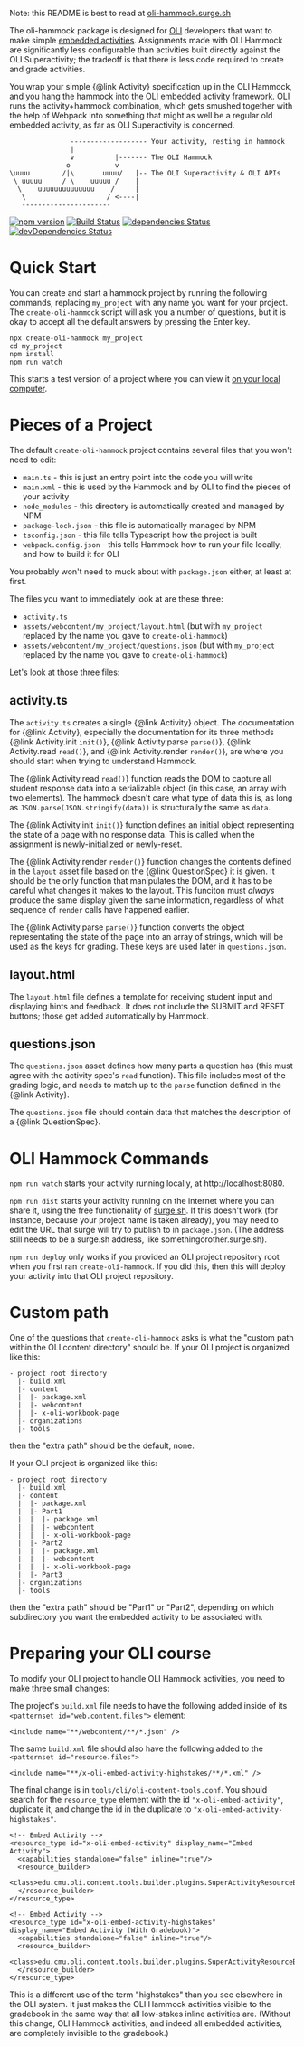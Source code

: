 Note: this README is best to read at [oli-hammock.surge.sh](http://oli-hammock.surge.sh/)

The oli-hammock package is designed for [OLI](https://oli.cmu.edu/) developers that want to make simple
[embedded activities](https://github.com/CMUOLI/OLI/wiki/Creating-an-Embedded-Activity). Assignments made with
OLI Hammock are significantly less configurable than activities built directly against the OLI Superactivity;
the tradeoff is that there is less code required to create and grade activities.

You wrap your simple {@link Activity} specification up in the OLI Hammock,
and you hang the hammock into the OLI embedded activity framework. OLI runs the activity+hammock combination,
which gets smushed together with the help of Webpack into something that might as well be a regular old
embedded activity, as far as OLI Superactivity is concerned.

```
               ------------------- Your activity, resting in hammock
               |
               v          |------- The OLI Hammock
              o           v
\uuuu        /|\       uuuu/   |-- The OLI Superactivity & OLI APIs
 \ uuuuu     / \    uuuuu /    |
  \    uuuuuuuuuuuuuu    /     |
   \                    / <----|
   ----------------------
```

[![npm version](https://badge.fury.io/js/%40calculemus%2Foli-hammock.svg)](https://badge.fury.io/js/%40calculemus%2Foli-hammock)
[![Build Status](https://travis-ci.org/calculemuscode/oli-hammock.svg?branch=master)](https://travis-ci.org/calculemuscode/oli-hammock)
[![dependencies Status](https://david-dm.org/calculemuscode/oli-hammock/status.svg)](https://david-dm.org/calculemuscode/oli-hammock)
[![devDependencies Status](https://david-dm.org/calculemuscode/oli-hammock/dev-status.svg)](https://david-dm.org/calculemuscode/oli-hammock?type=dev)

Quick Start
===========

You can create and start a hammock project by running the following commands, replacing `my_project` with any name you want for your project. The `create-oli-hammock` script will ask you a number of questions, but it is okay to accept all the default answers by pressing the Enter key.

```
npx create-oli-hammock my_project
cd my_project
npm install
npm run watch
```

This starts a test version of a project where you can view it [on your local computer](http://localhost:8080/).

Pieces of a Project
===================

The default `create-oli-hammock` project contains several files that you won't need to edit:

 * `main.ts` - this is just an entry point into the code you will write
 * `main.xml` - this is used by the Hammock and by OLI to find the pieces of your activity
 * `node_modules` - this directory is automatically created and managed by NPM
 * `package-lock.json` - this file is automatically managed by NPM
 * `tsconfig.json` - this file tells Typescript how the project is built
 * `webpack.config.json` - this tells Hammock how to run your file locally, and how to build it for OLI

You probably won't need to muck about with `package.json` either, at least at first.

The files you want to immediately look at are these three:

 * `activity.ts`
 * `assets/webcontent/my_project/layout.html` (but with `my_project` replaced by the name you gave to `create-oli-hammock`)
 * `assets/webcontent/my_project/questions.json` (but with `my_project` replaced by the name you gave to `create-oli-hammock`)

Let's look at those three files:

activity.ts
-----------

The `activity.ts` creates a single {@link Activity} object. The documentation for {@link Activity}, especially the documentation 
for its three methods {@link Activity.init `init()`}, {@link Activity.parse `parse()`}, {@link Activity.read `read()`}, and {@link Activity.render `render()`}, are where you should start when trying
to understand Hammock.

The {@link Activity.read `read()`} function reads the DOM to capture all student response data into a
serializable object (in this case, an array with two elements). The hammock doesn't care what type of data
this is, as long as `JSON.parse(JSON.stringify(data))` is structurally the same as `data`.

The {@link Activity.init `init()`} function defines an initial object representing the state of a page with no
response data. This is called when the assignment is newly-initialized or newly-reset.

The {@link Activity.render `render()`} function changes the contents defined in the `layout` asset file based
on the {@link QuestionSpec} it is given. It should be the only function that manipulates the DOM, and it has
to be careful what changes it makes to the layout. This funciton must _always_ produce the same display given
the same information, regardless of what sequence of `render` calls have happened earlier.

The {@link Activity.parse `parse()`} function converts the object representating the state of the page into an
array of strings, which will be used as the keys for grading. These keys are used later in `questions.json`.

layout.html
-----------

The `layout.html` file defines a template for receiving student input and displaying hints and feedback. It
does not include the SUBMIT and RESET buttons; those get added automatically by Hammock.

questions.json
--------------

The `questions.json` asset defines how many parts a question has (this must agree with the activity spec's
`read` function). This file includes most of the grading logic, and needs to match up to the `parse` function
defined in the {@link Activity}.

The `questions.json` file should contain data that matches the description of a {@link QuestionSpec}.

OLI Hammock Commands
====================

`npm run watch` starts your activity running locally, at http://localhost:8080.

`npm run dist` starts your activity running on the internet where you can share it, using the free functionality of [surge.sh](https://surge.sh/). If this doesn't work (for instance, because your project name is taken already), you may need to edit the URL that surge will try to publish to in `package.json`. (The address still needs to be a surge.sh address, like somethingorother.surge.sh).

`npm run deploy` only works if you provided an OLI project repository root when you first ran `create-oli-hammock`. If you did this, then this will deploy your activity into that OLI project repository.

Custom path
===========

One of the questions that `create-oli-hammock` asks is what the "custom path within the OLI content directory" should be. If your OLI project is organized like this:

```
- project root directory
  |- build.xml
  |- content
  |  |- package.xml
  |  |- webcontent
  |  |- x-oli-workbook-page
  |- organizations
  |- tools
```

then the "extra path" should be the default, none.

If your OLI project is organized like this:

```
- project root directory
  |- build.xml
  |- content
  |  |- package.xml
  |  |- Part1
  |  |  |- package.xml
  |  |  |- webcontent
  |  |  |- x-oli-workbook-page
  |  |- Part2
  |  |  |- package.xml
  |  |  |- webcontent
  |  |  |- x-oli-workbook-page
  |  |- Part3
  |- organizations
  |- tools
``````

then the "extra path" should be "Part1" or "Part2", depending on which subdirectory you want the embedded activity to be associated with.

Preparing your OLI course
=========================

To modify your OLI project to handle OLI Hammock activities, you need to make three small changes:

The project's `build.xml` file needs to have the following added inside of its `<patternset id="web.content.files">` element:

```
<include name="**/webcontent/**/*.json" />
```

The same `build.xml` file should also have the following added to the `<patternset id="resource.files">`

```
<include name="**/x-oli-embed-activity-highstakes/**/*.xml" />
```

The final change is in `tools/oli/oli-content-tools.conf`. You should search for the `resource_type` element with the id `"x-oli-embed-activity"`, duplicate it, and change the id in the duplicate to `"x-oli-embed-activity-highstakes"`.

```
<!-- Embed Activity -->
<resource_type id="x-oli-embed-activity" display_name="Embed Activity">
  <capabilities standalone="false" inline="true"/>
  <resource_builder>
    <class>edu.cmu.oli.content.tools.builder.plugins.SuperActivityResourceBuilder</class>
  </resource_builder>
</resource_type>

<!-- Embed Activity -->
<resource_type id="x-oli-embed-activity-highstakes" display_name="Embed Activity (With Gradebook)">
  <capabilities standalone="false" inline="true"/>
  <resource_builder>
    <class>edu.cmu.oli.content.tools.builder.plugins.SuperActivityResourceBuilder</class>
  </resource_builder>
</resource_type>
```

This is a different use of the term "highstakes" than you see elsewhere in the OLI system. It just makes the OLI Hammock activities visible to the gradebook in the same way that all low-stakes inline activities are. (Without this change, OLI Hammock activities, and indeed all embedded activities, are completely invisible to the gradebook.)